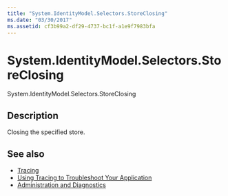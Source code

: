 ```yaml
---
title: "System.IdentityModel.Selectors.StoreClosing"
ms.date: "03/30/2017"
ms.assetid: cf3b99a2-df29-4737-bc1f-a1e9f7983bfa
---
```

# System.IdentityModel.Selectors.StoreClosing
System.IdentityModel.Selectors.StoreClosing  
  
## Description  
 Closing the specified store.  
  
## See also

- [Tracing](../../../../../docs/framework/wcf/diagnostics/tracing/index.md)
- [Using Tracing to Troubleshoot Your Application](../../../../../docs/framework/wcf/diagnostics/tracing/using-tracing-to-troubleshoot-your-application.md)
- [Administration and Diagnostics](../../../../../docs/framework/wcf/diagnostics/index.md)
